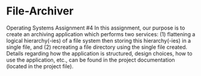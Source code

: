 # File-Archiver
Operating Systems Assignment #4
In this assignment, our purpose is to create an archiving application which performs two services:
(1) flattening a logical hierarchy(-ies) of a file system then storing this hierarchy(-ies) in a single file,
and (2) recreating a file directory using the single file created.
Details regarding how the application is structured, design choices, how to use the application, etc., can
be found in the project documentation (located in the project file).